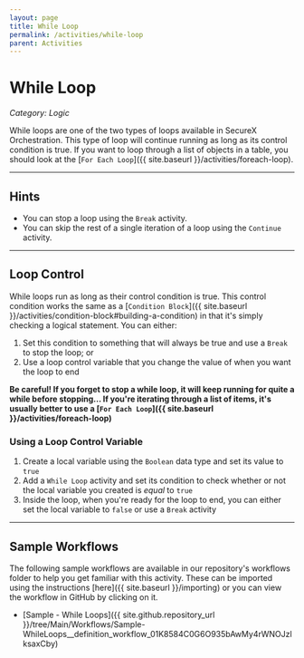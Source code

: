 ```yaml
---
layout: page
title: While Loop
permalink: /activities/while-loop
parent: Activities
---
```


# While Loop
_Category: Logic_

While loops are one of the two types of loops available in SecureX Orchestration. This type of loop will continue running as long as its control condition is true. If you want to loop through a list of objects in a table, you should look at the [`For Each Loop`]({{ site.baseurl }}/activities/foreach-loop).

---

## Hints
* You can stop a loop using the `Break` activity.
* You can skip the rest of a single iteration of a loop using the `Continue` activity.

---

## Loop Control
While loops run as long as their control condition is true. This control condition works the same as a [`Condition Block`]({{ site.baseurl }}/activities/condition-block#building-a-condition) in that it's simply checking a logical statement. You can either:
1. Set this condition to something that will always be true and use a `Break` to stop the loop; or
1. Use a loop control variable that you change the value of when you want the loop to end

**Be careful! If you forget to stop a while loop, it will keep running for quite a while before stopping... If you're iterating through a list of items, it's usually better to use a [`For Each Loop`]({{ site.baseurl }}/activities/foreach-loop)**

### Using a Loop Control Variable
1. Create a local variable using the `Boolean` data type and set its value to `true`
1. Add a `While Loop` activity and set its condition to check whether or not the local variable you created is _equal_ to `true`
1. Inside the loop, when you're ready for the loop to end, you can either set the local variable to `false` or use a `Break` activity

---

## Sample Workflows
The following sample workflows are available in our repository's workflows folder to help you get familiar with this activity. These can be imported using the instructions [here]({{ site.baseurl }}/importing) or you can view the workflow in GitHub by clicking on it.

* [Sample - While Loops]({{ site.github.repository_url }}/tree/Main/Workflows/Sample-WhileLoops__definition_workflow_01K8584C0G6O935bAwMy4rWNOJzlksaxCby)